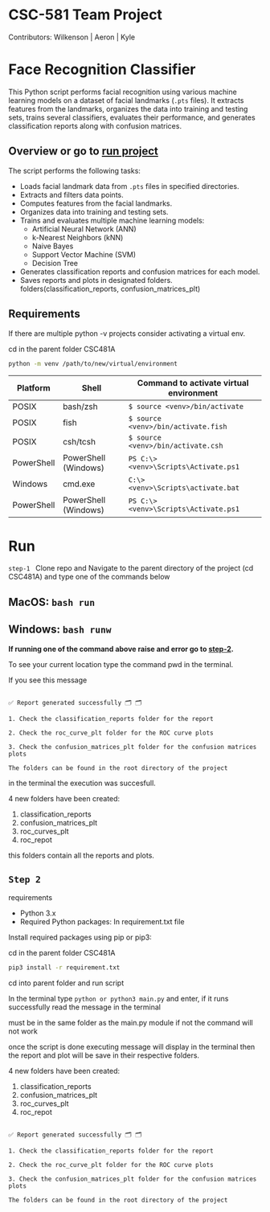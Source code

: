 # CSC-581 Team Project  
Contributors: Wilkenson | Aeron | Kyle 

# Face Recognition Classifier 
This Python script performs facial recognition using various machine learning models on a dataset of facial landmarks (`.pts` files). It extracts features from the landmarks, organizes the data into training and testing sets, trains several classifiers, evaluates their performance, and generates classification reports along with confusion matrices.

## Overview or go to [run project](#step-1) 
The script performs the following tasks:
- Loads facial landmark data from `.pts` files in specified directories.
- Extracts and filters data points.
- Computes features from the facial landmarks.
- Organizes data into training and testing sets.
- Trains and evaluates multiple machine learning models:
  - Artificial Neural Network (ANN)
  - k-Nearest Neighbors (kNN)
  - Naive Bayes
  - Support Vector Machine (SVM)
  - Decision Tree
- Generates classification reports and confusion matrices for each model.
- Saves reports and plots in designated folders.
folders(classification_reports, confusion_matrices_plt)

## Requirements
If there are multiple python -v projects consider activating a
virtual env.

cd in the parent folder CSC481A
```bash
python -m venv /path/to/new/virtual/environment
```
| Platform   | Shell              | Command to activate virtual environment                  |
|------------|--------------------|----------------------------------------------------------|
| POSIX      | bash/zsh           | `$ source <venv>/bin/activate`                           |
| POSIX      | fish               | `$ source <venv>/bin/activate.fish`                      |
| POSIX      | csh/tcsh           | `$ source <venv>/bin/activate.csh`                       |
| PowerShell | PowerShell (Windows)| `PS C:\> <venv>\Scripts\Activate.ps1`                    |
| Windows    | cmd.exe            | `C:\> <venv>\Scripts\activate.bat`                       |
| PowerShell | PowerShell (Windows)| `PS C:\> <venv>\Scripts\Activate.ps1`                    |

<a name='step-1'></a>
 
# Run 

`step-1 `
Clone repo and 
Navigate to the parent directory of the project (cd CSC481A) and type one of the commands below 

## MacOS: `bash run`

## Windows: `bash runw` 
**If running one of the command above raise and error go to [step-2](#step-2-requirements).**

To see your current location type the command pwd in the terminal.

If you see this message 
```Report is being generated ...

✅ Report generated successfully 🗂️ 🗂️

1. Check the classification_reports folder for the report

2. Check the roc_curve_plt folder for the ROC curve plots

3. Check the confusion_matrices_plt folder for the confusion matrices plots

The folders can be found in the root directory of the project
``` 
in the terminal the execution was succesfull. 

4 new folders have been created:
1. classification_reports
2. confusion_matrices_plt
3. roc_curves_plt
4. roc_repot

this folders contain all the reports and plots. 
 
<a name="step-2-requirements"></a>`Step 2` 
---



requirements

- Python 3.x
- Required Python packages: In requirement.txt file 

Install required packages using pip or pip3:
 
cd in the parent folder CSC481A  
```bash
pip3 install -r requirement.txt
```
cd into parent folder and run script

In the terminal type `python or python3 main.py` and enter, if it runs successfully read the message in the terminal  
 
must be in the same folder as the main.py module if not the command will not work

once the script is done executing message will display in the terminal 
then the report and plot will be save in their respective folders.

4 new folders have been created:
1. classification_reports
2. confusion_matrices_plt
3. roc_curves_plt
4. roc_repot
 
```Report is being generated ...

✅ Report generated successfully 🗂️ 🗂️

1. Check the classification_reports folder for the report

2. Check the roc_curve_plt folder for the ROC curve plots

3. Check the confusion_matrices_plt folder for the confusion matrices plots

The folders can be found in the root directory of the project
```





